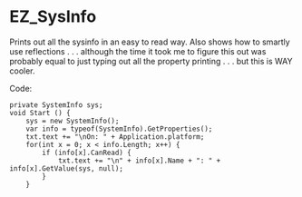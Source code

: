 # EZ_SysInfo
Prints out all the sysinfo in an easy to read way. Also shows how to smartly use reflections . . . although the time it took me to figure this out was probably equal to just typing out all the property printing . . . but this is WAY cooler.

Code:
	

	private SystemInfo sys;
	void Start () {
        sys = new SystemInfo();
        var info = typeof(SystemInfo).GetProperties();
        txt.text += "\nOn: " + Application.platform;
        for(int x = 0; x < info.Length; x++) {
            if (info[x].CanRead) { 
                txt.text += "\n" + info[x].Name + ": " + info[x].GetValue(sys, null);
            }
        }
